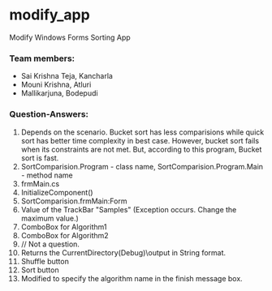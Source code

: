 # modify_app
Modify Windows Forms Sorting App
### Team members:
- Sai Krishna Teja, Kancharla
- Mouni Krishna, Atluri
- Mallikarjuna, Bodepudi

### Question-Answers:

1. Depends on the scenario. Bucket sort has less comparisions while quick sort has better time complexity in best case. However, bucket sort fails when its constraints are not met.
But, according to this program, Bucket sort is fast.
1. SortComparision.Program - class name, SortComparision.Program.Main - method name
1. frmMain.cs
1. InitializeComponent()
1. SortComparision.frmMain:Form
1. Value of the TrackBar "Samples" (Exception occurs. Change the maximum value.)
1. ComboBox for Algorithm1
1. ComboBox for Algorithm2
1. // Not a question.
1. Returns the CurrentDirectory(Debug)\output in String format.
1. Shuffle button
1. Sort button
1. Modified to specify the algorithm name in the finish message box.

[](https://github.com/tejavictory/modify_app "Repo Link")

